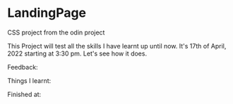 # LandingPage
CSS project from the odin project

This Project will test all the skills I have learnt up until now.
It's 17th of April, 2022 starting at 3:30 pm.
Let's see how it does. 

Feedback: 

Things I learnt: 

Finished at: 